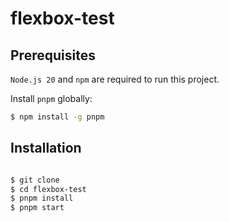 # flexbox-test

## Prerequisites

`Node.js 20` and `npm` are required to run this project.

Install `pnpm` globally:

```sh
$ npm install -g pnpm
```

## Installation

```sh

$ git clone
$ cd flexbox-test
$ pnpm install
$ pnpm start

```
